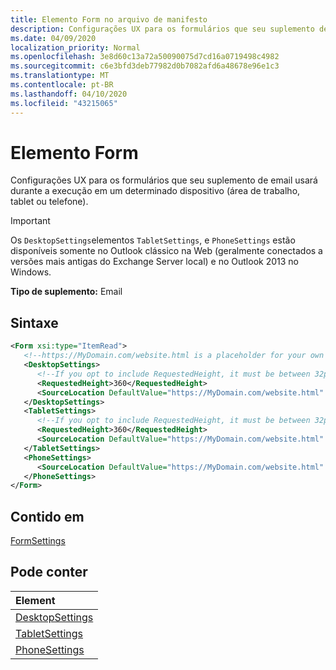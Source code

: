 ```yaml
---
title: Elemento Form no arquivo de manifesto
description: Configurações UX para os formulários que seu suplemento de email usará durante a execução em um determinado dispositivo (área de trabalho, tablet ou telefone).
ms.date: 04/09/2020
localization_priority: Normal
ms.openlocfilehash: 3e8d60c13a72a50090075d7cd16a0719498c4982
ms.sourcegitcommit: c6e3bfd3deb77982d0b7082afd6a48678e96e1c3
ms.translationtype: MT
ms.contentlocale: pt-BR
ms.lasthandoff: 04/10/2020
ms.locfileid: "43215065"
---
```

# <a name="form-element"></a>Elemento Form

Configurações UX para os formulários que seu suplemento de email usará durante a execução em um determinado dispositivo (área de trabalho, tablet ou telefone).

> [!IMPORTANT]
> Os `DesktopSettings`elementos `TabletSettings`, e `PhoneSettings` estão disponíveis somente no Outlook clássico na Web (geralmente conectados a versões mais antigas do Exchange Server local) e no Outlook 2013 no Windows.

**Tipo de suplemento:** Email

## <a name="syntax"></a>Sintaxe

```XML
<Form xsi:type="ItemRead">
   <!--https://MyDomain.com/website.html is a placeholder for your own add-in website.-->
   <DesktopSettings>
      <!--If you opt to include RequestedHeight, it must be between 32px to 450px, inclusive.-->
      <RequestedHeight>360</RequestedHeight>
      <SourceLocation DefaultValue="https://MyDomain.com/website.html" />
   </DesktopSettings>
   <TabletSettings>
      <!--If you opt to include RequestedHeight, it must be between 32px to 450px, inclusive.-->
      <RequestedHeight>360</RequestedHeight>
      <SourceLocation DefaultValue="https://MyDomain.com/website.html" />
   </TabletSettings>
   <PhoneSettings>
      <SourceLocation DefaultValue="https://MyDomain.com/website.html" />
   </PhoneSettings>
</Form>
```

## <a name="contained-in"></a>Contido em

[FormSettings](formsettings.md)


## <a name="can-contain"></a>Pode conter

|**Element**|
|:-----|
|[DesktopSettings](desktopsettings.md)|
|[TabletSettings](tabletsettings.md)|
|[PhoneSettings](phonesettings.md)|
